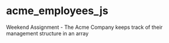 # acme_employees_js
Weekend Assignment - The Acme Company keeps track of their management structure in an array
